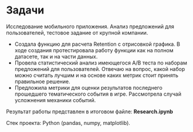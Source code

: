 # Задачи
Исследование мобильного приложения. Анализ предложений для пользователей, тестовое задание от крупной компании.
- Создала функцию для расчета Retention с отрисовкой графика. В ходе создания протестировала работу функции как на полном датасете, так и на части  данных.
- Провела статистический анализ имеющегоcя A/B теста по наборам предложений для пользователей. Отвечаю на вопрос, какой набор можно считать лучшим и на основе каких метрик стоит принять правильное решение.
- Предложила метрики для оценки результатов последнего прошедшего тематического события в игре. Рассмотрела случай усложнения механики событий.

Результат работы представлен в итоговом файле: **Research.ipynb**

Стек проекта: Python (pandas, numpy, matplotlib).
